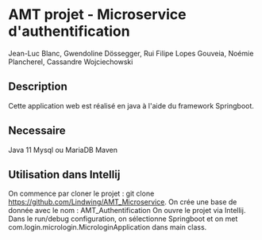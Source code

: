 # AMT projet - Microservice d'authentification

Jean-Luc Blanc, Gwendoline Dössegger, Rui Filipe Lopes Gouveia, Noémie Plancherel, Cassandre Wojciechowski

## Description
Cette application web est réalisé en java à l'aide du framework Springboot.

## Necessaire
Java 11
Mysql ou MariaDB
Maven

## Utilisation dans Intellij
On commence par cloner le projet : git clone https://github.com/Lindwing/AMT_Microservice. On crée une base de donnée avec le nom : AMT_Authentification On ouvre le projet via Intellij. Dans le run/debug configuration, on sélectionne Springboot et on met com.login.micrologin.MicrologinApplication dans main class.
